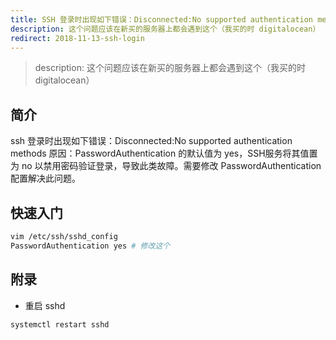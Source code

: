```yaml
---
title: SSH 登录时出现如下错误：Disconnected:No supported authentication methods available 问题处理
description: 这个问题应该在新买的服务器上都会遇到这个（我买的时 digitalocean） 
redirect: 2018-11-13-ssh-login
---
```


> description: 这个问题应该在新买的服务器上都会遇到这个（我买的时 digitalocean）

## 简介
ssh 登录时出现如下错误：Disconnected:No supported authentication methods
原因：PasswordAuthentication 的默认值为 yes，SSH服务将其值置为 no 以禁用密码验证登录，导致此类故障。需要修改 PasswordAuthentication 配置解决此问题。

## 快速入门
```bash
vim /etc/ssh/sshd_config
PasswordAuthentication yes # 修改这个
```

## 附录

- 重启 sshd
```bash
systemctl restart sshd
```